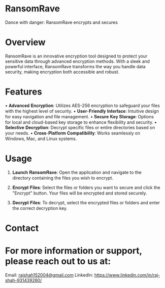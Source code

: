 # RansomRave
Dance with danger: RansomRave encrypts and secures

# Overview
RansomRave is an innovative encryption tool designed to protect your sensitive data through advanced encryption methods. With a sleek and powerful interface, RansomRave transforms the way you handle data security, making encryption both accessible and robust.

# Features
• 𝐀𝐝𝐯𝐚𝐧𝐜𝐞𝐝 𝐄𝐧𝐜𝐫𝐲𝐩𝐭𝐢𝐨𝐧: Utilizes AES-256 encryption to safeguard your files with the highest level of security.
• 𝐔𝐬𝐞𝐫-𝐅𝐫𝐢𝐞𝐧𝐝𝐥𝐲 𝐈𝐧𝐭𝐞𝐫𝐟𝐚𝐜𝐞: Intuitive design for easy navigation and file management.
• 𝐒𝐞𝐜𝐮𝐫𝐞 𝐊𝐞𝐲 𝐒𝐭𝐨𝐫𝐚𝐠𝐞: Options for local and cloud-based key storage to enhance flexibility and security.
• 𝐒𝐞𝐥𝐞𝐜𝐭𝐢𝐯𝐞 𝐃𝐞𝐜𝐫𝐲𝐩𝐭𝐢𝐨𝐧: Decrypt specific files or entire directories based on your needs.
• 𝐂𝐫𝐨𝐬𝐬-𝐏𝐥𝐚𝐭𝐟𝐨𝐫𝐦 𝐂𝐨𝐦𝐩𝐚𝐭𝐢𝐛𝐢𝐥𝐢𝐭𝐲: Works seamlessly on Windows, Mac, and Linux systems.

# Usage
1. 𝐋𝐚𝐮𝐧𝐜𝐡 𝐑𝐚𝐧𝐬𝐨𝐦𝐑𝐚𝐯𝐞: Open the application and navigate to the directory containing the files you wish to encrypt.

2. 𝐄𝐧𝐜𝐫𝐲𝐩𝐭 𝐅𝐢𝐥𝐞𝐬: Select the files or folders you want to secure and click the "Encrypt" button. Your files will be encrypted and stored securely.

3. 𝐃𝐞𝐜𝐫𝐲𝐩𝐭 𝐅𝐢𝐥𝐞𝐬: To decrypt, select the encrypted files or folders and enter the correct decryption key.

# Contact
# For more information or support, please reach out to us at:

Email: rajshah152004@gmail.com
LinkedIn: https://www.linkedin.com/in/raj-shah-931439260/

